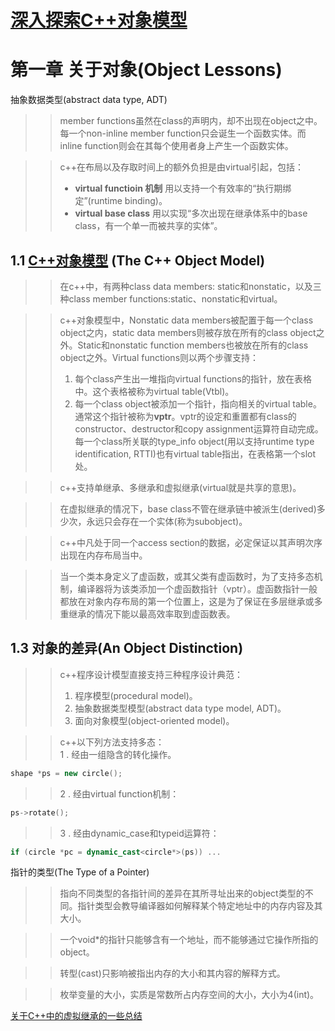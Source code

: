 [**深入探索C++对象模型**](https://github.com/834810071/note/blob/master/InsideTheC++ObjectModel/README.md)
=================================
# 第一章 关于对象(Object Lessons)
抽象数据类型(abstract data type, ADT)
>> member functions虽然在class的声明内，却不出现在object之中。每一个non-inline member function只会诞生一个函数实体。而inline function则会在其每个使用者身上产生一个函数实体。

>> c++在布局以及存取时间上的额外负担是由virtual引起，包括：   
>> * **virtual functioin 机制**   用以支持一个有效率的“执行期绑定”(runtime binding)。
>> * **virtual base class**   用以实现“多次出现在继承体系中的base class，有一个单一而被共享的实体”。
## 1.1 [C++对象模型](https://www.cnblogs.com/QG-whz/p/4909359.html)  (The C++ Object Model)
>> 在c++中，有两种class data members: static和nonstatic，以及三种class member functions:static、nonstatic和virtual。    

>> c++对象模型中，Nonstatic data members被配置于每一个class object之内，static data members则被存放在所有的class object之外。Static和nonstatic function members也被放在所有的class object之外。Virtual functions则以两个步骤支持：  
>> 1. 每个class产生出一堆指向virtual functions的指针，放在表格中。这个表格被称为virtual table(Vtbl)。    
>> 2. 每一个class object被添加一个指针，指向相关的virtual table。通常这个指针被称为**vptr**。vptr的设定和重置都有class的constructor、destructor和copy assignment运算符自动完成。每一个class所关联的type_info object(用以支持runtime type identification, RTTI)也有virtual table指出，在表格第一个slot处。    

>> c++支持单继承、多继承和虚拟继承(virtual就是共享的意思)。  

>> 在虚拟继承的情况下，base class不管在继承链中被派生(derived)多少次，永远只会存在一个实体(称为subobject)。  

>> c++中凡处于同一个access section的数据，必定保证以其声明次序出现在内存布局当中。

>> 当一个类本身定义了虚函数，或其父类有虚函数时，为了支持多态机制，编译器将为该类添加一个虚函数指针（vptr）。虚函数指针一般都放在对象内存布局的第一个位置上，这是为了保证在多层继承或多重继承的情况下能以最高效率取到虚函数表。
## 1.3 对象的差异(An Object Distinction)
>> c++程序设计模型直接支持三种程序设计典范：
>> 1. 程序模型(procedural model)。   
>> 2. 抽象数据类型模型(abstract data type model, ADT)。  
>> 3. 面向对象模型(object-oriented model)。  

>> c++以下列方法支持多态：   
>> 1 . 经由一组隐含的转化操作。    
```cpp
shape *ps = new circle();
```
>> 2 . 经由virtual function机制：
```cpp
ps->rotate();
```
>> 3 . 经由dynamic_case和typeid运算符：
```cpp
if (circle *pc = dynamic_cast<circle*>(ps)) ...
```
指针的类型(The Type of a Pointer)
>> 指向不同类型的各指针间的差异在其所寻址出来的object类型的不同。指针类型会教导编译器如何解释某个特定地址中的内存内容及其大小。
   
>> 一个void*的指针只能够含有一个地址，而不能够通过它操作所指的object。
   
>> 转型(cast)只影响被指出内存的大小和其内容的解释方式。  

>>枚举变量的大小，实质是常数所占内存空间的大小，大小为4(int)。

[关于C++中的虚拟继承的一些总结](https://www.cnblogs.com/BeyondAnyTime/archive/2012/06/05/2537451.html)
